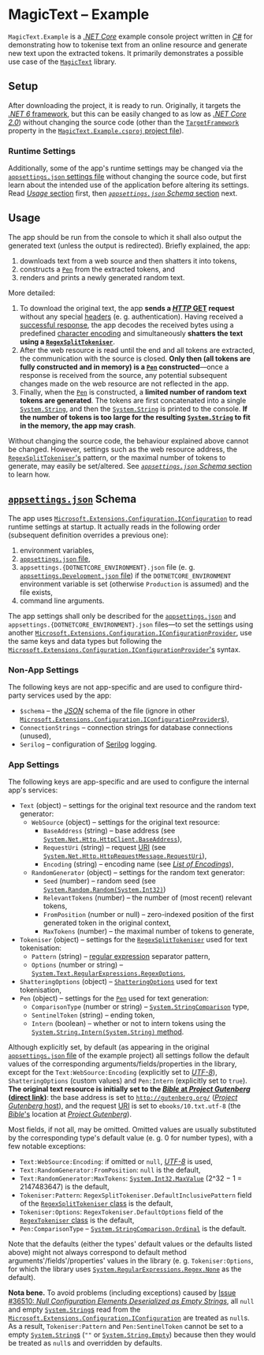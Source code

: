 #   MagicText &ndash; Example

`MagicText.Example` is a [*.NET Core*](http://github.com/dotnet/core) example console project written in [*C#*](http://docs.microsoft.com/en-gb/dotnet/csharp/) for demonstrating how to tokenise text from an online resource and generate new text upon the extracted tokens. It primarily demonstrates a possible use case of the [`MagicText`](http://github.com/DavorPenzar/magic-text/) library.

##  Setup

After downloading the project, it is ready to run. Originally, it targets the [*.NET 6* framework](http://github.com/dotnet/core/blob/main/6.0/README.md), but this can be easily changed to as low as [*.NET Core 2.0*](http://github.com/dotnet/core/blob/main/2.0/README.md)) without changing the source code (other than the [`TargetFramework`](http://docs.microsoft.com/en-gb/dotnet/core/project-sdk/msbuild-props#targetframework) property in the [`MagicText.Example.csproj` project file](MagicText.Example.csproj)).

### Runtime Settings

Additionally, some of the app's runtime settings may be changed via the [`appsettings.json` settings file](appsettings.json) without changing the source code, but first learn about the intended use of the application before altering its settings. Read [*Usage* section](#usage) first, then [*`appsettings.json` Schema* section](#appsettings%2Ejson-schema) next.

##  Usage

The app should be run from the console to which it shall also output the generated text (unless the output is redirected). Briefly explained, the app:

1.  downloads text from a web source and then shatters it into tokens,
2.  constructs a [`Pen`](http://github.com/DavorPenzar/magic-text/blob/main/MagicText/src/Pen.cs) from the extracted tokens, and
3.  renders and prints a newly generated random text.

More detailed:

1.  To download the original text, the app **sends a [*HTTP* GET](http://en.wikipedia.org/wiki/Hypertext_Transfer_Protocol#Request_methods) request** without any special [headers](http://en.wikipedia.org/wiki/List_of_HTTP_header_fields) (e. g. authentication). Having received a [successful response](http://en.wikipedia.org/wiki/List_of_HTTP_status_codes#2xx_success), the app decodes the received bytes using a predefined [character encoding](http://en.wikipedia.org/wiki/Character_encoding) and simultaneously **shatters the text using a [`RegexSplitTokeniser`](http://github.com/DavorPenzar/magic-text/blob/main/MagicText/src/RegexSplitTokeniser.cs)**.
2.  After the web resource is read until the end and all tokens are extracted, the communication with the source is closed. **Only then (all tokens are fully constructed and in memory) is a [`Pen`](http://github.com/DavorPenzar/magic-text/blob/main/MagicText/src/Pen.cs) constructed**&mdash;once a response is received from the source, any potential subsequent changes made on the web resource are not reflected in the app.
3.  Finally, when the [`Pen`](http://github.com/DavorPenzar/magic-text/blob/main/MagicText/src/Pen.cs) is constructed, a **limited number of random text tokens are generated**. The tokens are first concatenated into a single [`System.String`](http://docs.microsoft.com/en-gb/dotnet/api/system.string), and then the [`System.String`](http://docs.microsoft.com/en-gb/dotnet/api/system.string) is printed to the console. **If the number of tokens is too large for the resulting [`System.String`](http://docs.microsoft.com/en-gb/dotnet/api/system.string) to fit in the memory, the app may crash**.

Without changing the source code, the behaviour explained above cannot be changed. However, settings such as the web resource address, the [`RegexSplitTokeniser`'s](http://github.com/DavorPenzar/magic-text/blob/main/MagicText/src/RegexSplitTokeniser.cs) pattern, or the maximal number of tokens to generate, may easily be set/altered. See [*`appsettings.json` Schema* section](#appsettings%2Ejson-schema) to learn how.

##  [`appsettings.json`](appsettings.json) Schema

The app uses [`Microsoft.Extensions.Configuration.IConfiguration`](http://docs.microsoft.com/en-gb/dotnet/api/microsoft.extensions.configuration.iconfiguration) to read runtime settings at startup. It actually reads in the following order (subsequent definition overrides a previous one):

1.  environment variables,
2.  [`appsettings.json` file](appsettings.json),
3.  `appsettings.{DOTNETCORE_ENVIRONMENT}.json` file (e. g. [`appsettings.Development.json` file](appsettings.Development.json)) if the `DOTNETCORE_ENVIRONMENT` environment variable is set (otherwise `Production` is assumed) and the file exists,
4.  command line arguments.

The app settings shall only be described for the [`appsettings.json`](appsettings.json) and `appsettings.{DOTNETCORE_ENVIRONMENT}.json` files&mdash;to set the settings using another [`Microsoft.Extensions.Configuration.IConfigurationProvider`](http://docs.microsoft.com/en-gb/dotnet/api/microsoft.extensions.configuration.iconfigurationprovider), use the same keys and data types but following the [`Microsoft.Extensions.Configuration.IConfigurationProvider`'s](http://docs.microsoft.com/en-gb/dotnet/api/microsoft.extensions.configuration.iconfigurationprovider) syntax.

### Non-App Settings

The following keys are not app-specific and are used to configure third-party services used by the app:

*   `$schema` &ndash; the [*JSON*](http://json.org/) schema of the file (ignore in other [`Microsoft.Extensions.Configuration.IConfigurationProvider`s](http://docs.microsoft.com/en-gb/dotnet/api/microsoft.extensions.configuration.iconfigurationprovider)),
*   `ConnectionStrings` &ndash; connection strings for database connections (unused),
*   `Serilog` &ndash; configuration of [Serilog](http://serilog.net/) logging.

### App Settings

The following keys are app-specific and are used to configure the internal app's services:

*   `Text` (object) &ndash; settings for the original text resource and the random text generator:
    *   `WebSource` (object) &ndash; settings for the original text resource:
        *   `BaseAddress` (string) &ndash; base address (see [`System.Net.Http.HttpClient.BaseAddress`](http://docs.microsoft.com/en-gb/dotnet/api/system.net.http.httpclient.baseaddress)),
        *   `RequestUri` (string) &ndash; request [URI](http://en.wikipedia.org/wiki/Uniform_Resource_Identifier) (see [`System.Net.Http.HttpRequestMessage.RequestUri`](http://docs.microsoft.com/en-gb/dotnet/api/system.net.http.httprequestmessage.requesturi)),
        *   `Encoding` (string) &ndash; encoding name (see [*List of Encodings*](http://docs.microsoft.com/en-gb/dotnet/api/system.text.encoding#list-of-encodings)),
    *   `RandomGenerator` (object) &ndash; settings for the random text generator:
        *   `Seed` (number) &ndash; random seed (see [`System.Random.Random(System.Int32)`](http://docs.microsoft.com/en-gb/dotnet/api/system.random.-ctor))
        *   `RelevantTokens` (number) &ndash; the number of (most recent) relevant tokens,
        *   `FromPosition` (number or null) &ndash; zero-indexed position of the first generated token in the original context,
        *   `MaxTokens` (number) &ndash; the maximal number of tokens to generate,
*   `Tokeniser` (object) &ndash; settings for the [`RegexSplitTokeniser`](http://github.com/DavorPenzar/magic-text/blob/main/MagicText/src/RegexSplitTokeniser.cs) used for text tokenisation:
    *   `Pattern` (string) &ndash; [regular expression](http://en.wikipedia.org/wiki/Regular_expression) separator pattern,
    *   `Options` (number or string) &ndash; [`System.Text.RegularExpressions.RegexOptions`](http://docs.microsoft.com/en-gb/dotnet/api/system.text.regularexpressions.regexoptions),
*   `ShatteringOptions` (object) &ndash; [`ShatteringOptions`](http://github.com/DavorPenzar/magic-text/blob/main/MagicText/src/ShatteringOptions.cs) used for text tokenisation,
*   `Pen` (object) &ndash; settings for the [`Pen`](http://github.com/DavorPenzar/magic-text/blob/main/MagicText/src/Pen.cs) used for text generation:
    *   `ComparisonType` (number or string) &ndash; [`System.StringComparison`](http://docs.microsoft.com/en-gb/dotnet/api/system.stringcomparison) type,
    *   `SentinelToken` (string) &ndash; ending token,
    *   `Intern` (boolean) &ndash; whether or not to intern tokens using the [`System.String.Intern(System.String)` method](http://docs.microsoft.com/en-gb/dotnet/api/system.string.intern).

Although explicitly set, by default (as appearing in the original [`appsettings.json` file](appsettings.json) of the example project) all settings follow the default values of the corresponding arguments/fields/properties in the library, except for the `Text:WebSource:Encoding` (explicitly set to [*UTF-8*](http://en.wikipedia.org/wiki/UTF-8)), `ShatteringOptions` (custom values) and `Pen:Intern` (explicitly set to `true`). **The original text resource is initially set to the [*Bible* at *Project Gutenberg*](http://gutenberg.org/ebooks/10) ([direct link](http://gutenberg.org/ebooks/10.txt.utf-8))**: the base address is set to [`http://gutenberg.org/`](http://gutenberg.org/) ([*Project Gutenberg* host](http://gutenberg.org/)), and the request [URI](http://en.wikipedia.org/wiki/Uniform_Resource_Identifier) is set to `ebooks/10.txt.utf-8` (the [*Bible*'s](http://en.wikipedia.org/wiki/Bible) location at [*Project Gutenberg*](http://gutenberg.org/)).

Most fields, if not all, may be omitted. Omitted values are usually substituted by the corresponding type's default value (e. g. 0 for number types), with a few notable exceptions:

*   `Text:WebSource:Encoding`: if omitted or `null`, [*UTF-8*](http://en.wikipedia.org/wiki/UTF-8) is used,
*   `Text:RandomGenerator:FromPosition`: `null` is the default,
*   `Text:RandomGenerator:MaxTokens`: [`System.Int32.MaxValue`](http://docs.microsoft.com/en-gb/dotnet/api/system.int32.maxvalue) (2^32 &minus; 1 = 2147483647) is the default,
*   `Tokeniser:Pattern`: `RegexSplitTokeniser.DefaultInclusivePattern` field of the [`RegexSplitTokeniser` class](http://github.com/DavorPenzar/magic-text/blob/main/MagicText/src/RegexSplitTokeniser.cs) is the default,
*   `Tokeniser:Options`: `RegexTokeniser.DefaultOptions` field of the [`RegexTokeniser` class](http://github.com/DavorPenzar/magic-text/blob/main/MagicText/src/RegexTokeniser.cs) is the default,
*   `Pen:ComparisonType` &ndash; [`System.StringComparison.Ordinal`](http://docs.microsoft.com/en-gb/dotnet/api/system.stringcomparison#system-stringcomparison-ordinal) is the default.

Note that the defaults (either the types' default values or the defaults listed above) might not always correspond to default method arguments'/fields'/properties' values in the library (e. g. `Tokeniser:Options`, for which the library uses [`System.RegularExpressions.Regex.None`](http://docs.microsoft.com/en-gb/dotnet/api/system.text.regularexpressions.regexoptions#system-text-regularexpressions-regexoptions-none) as the default).

**Nota bene.** To avoid problems (including exceptions) caused by [Issue #36510: *Null Configuration Elements Deserialized as Empty Strings*](http://github.com/dotnet/runtime/issues/36510), all `null` and empty [`System.String`s](http://docs.microsoft.com/en-gb/dotnet/api/system.string) read from the [`Microsoft.Extensions.Configuration.IConfiguration`](http://docs.microsoft.com/en-gb/dotnet/api/microsoft.extensions.configuration.iconfiguration) are treated as `null`s. As a result, `Tokeniser:Pattern` and `Pen:SentinelToken` cannot be set to a empty [`System.String`s](http://docs.microsoft.com/en-gb/dotnet/api/system.string) (`""` or [`System.String.Empty`](http://docs.microsoft.com/en-gb/dotnet/api/system.string.empty)) because then they would be treated as `null`s and overridden by defaults.
